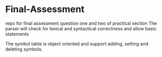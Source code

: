 # Final-Assessment
repo for final assessment question one and two of practical section
The parser will check for lexical and syntactical correctness and allow basic statements

The symbol table is object oriented and support adding, setting and deleting symbols. 
